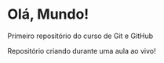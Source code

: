 # Olá, Mundo!
 Primeiro repositório do curso de Git e GitHub

Repositório criando durante uma aula ao vivo!